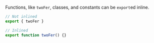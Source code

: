 Functions, like `twoFer`, classes, and constants can be `export`ed inline.

```javascript
// Not inlined
export { twoFer }

// Inlined
export function twoFer() {}
```
